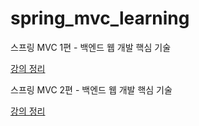 # spring_mvc_learning
스프링 MVC 1편 - 백엔드 웹 개발 핵심 기술

[강의 정리](https://valuable-parsnip-9b0.notion.site/MVC-1-d72ddcd53e56413fa516f906245bc4a0)

스프링 MVC 2편 - 백엔드 웹 개발 핵심 기술

[강의 정리](https://valuable-parsnip-9b0.notion.site/MVC-2-35fe389f62bd40e99dcf17a3445d4307)
